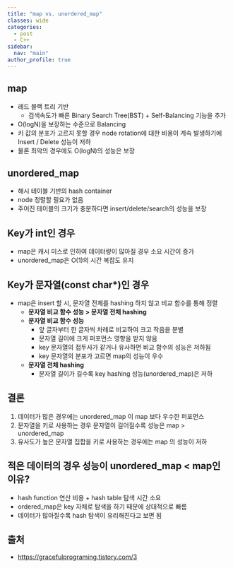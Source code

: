 ```yaml
---
title: "map vs. unordered_map"
classes: wide
categories: 
  - post
  - C++
sidebar:
  nav: "main"
author_profile: true
---
```


## map
* 레드 블랙 트리 기반
  * 검색속도가 빠른 Binary Search Tree(BST) + Self-Balancing 기능을 추가
* O(logN)을 보장하는 수준으로 Balancing 
* 키 값의 분포가 고르지 못할 경우 node rotation에 대한 비용이 계속 발생하기에 Insert / Delete 성능이 저하
* 물론 최악의 경우에도 O(logN)의 성능은 보장

## unordered_map
* 해시 테이블 기반의 hash container
* node 정렬할 필요가 없음
* 주어진 테이블의 크기가 충분하다면 insert/delete/search의 성능을 보장

## Key가 int인 경우
* map은 캐시 미스로 인하여 데이터량이 많아질 경우 소요 시간이 증가
* unordered_map은 O(1)의 시간 복잡도 유지

## Key가 문자열(const char*)인 경우
* map은 insert 할 시, 문자열 전체를 hashing 하지 않고 비교 함수를 통해 정렬
  * **문자열 비교 함수 성능 > 문자열 전체 hashing**
  * **문자열 비교 함수 성능**
    * 앞 글자부터 한 글자씩 차례로 비교하여 크고 작음을 분별
    * 문자열 길이에 크게 퍼포먼스 영향을 받지 않음
    * key 문자열의 접두사가 같거나 유사하면 비교 함수의 성능은 저하됨
    * key 문자열의 분포가 고르면 map의 성능이 우수
  * **문자열 전체 hashing**
    * 문자열 길이가 길수록 key hashing 성능(unordered_map)은 저하

## 결론
1. 데이터가 많은 경우에는 unordered_map 이 map 보다 우수한 퍼포먼스
2. 문자열을 키로 사용하는 경우 문자열이 길어질수록 성능은 map > unordered_map
3. 유사도가 높은 문자열 집합을 키로 사용하는 경우에는 map 의 성능이 저하

## 적은 데이터의 경우 성능이 unordered_map < map인 이유?
* hash function 연산 비용 + hash table 탐색 시간 소요
* ordered_map은 key 자체로 탐색을 하기 때문에 상대적으로 빠름
* 데이터가 많아질수록 hash 탐색이 유리해진다고 보면 됨

## 출처
* <https://gracefulprograming.tistory.com/3>